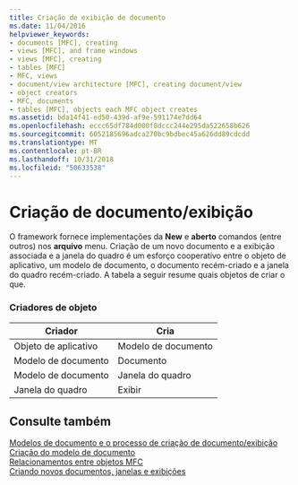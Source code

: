 ```yaml
---
title: Criação de exibição de documento
ms.date: 11/04/2016
helpviewer_keywords:
- documents [MFC], creating
- views [MFC], and frame windows
- views [MFC], creating
- tables [MFC]
- MFC, views
- document/view architecture [MFC], creating document/view
- object creators
- MFC, documents
- tables [MFC], objects each MFC object creates
ms.assetid: bda14f41-ed50-439d-af9e-591174e7dd64
ms.openlocfilehash: eccc65df784d000f8dccc244e295da522658b626
ms.sourcegitcommit: 6052185696adca270bc9bdbec45a626dd89cdcdd
ms.translationtype: MT
ms.contentlocale: pt-BR
ms.lasthandoff: 10/31/2018
ms.locfileid: "50633538"
---
```

# <a name="documentview-creation"></a>Criação de documento/exibição

O framework fornece implementações da **New** e **aberto** comandos (entre outros) nos **arquivo** menu. Criação de um novo documento e a exibição associada e a janela do quadro é um esforço cooperativo entre o objeto de aplicativo, um modelo de documento, o documento recém-criado e a janela do quadro recém-criado. A tabela a seguir resume quais objetos de criar o que.

### <a name="object-creators"></a>Criadores de objeto

|Criador|Cria|
|-------------|-------------|
|Objeto de aplicativo|Modelo de documento|
|Modelo de documento|Documento|
|Modelo de documento|Janela do quadro|
|Janela do quadro|Exibir|

## <a name="see-also"></a>Consulte também

[Modelos de documento e o processo de criação de documento/exibição](../mfc/document-templates-and-the-document-view-creation-process.md)<br/>
[Criação do modelo de documento](../mfc/document-template-creation.md)<br/>
[Relacionamentos entre objetos MFC](../mfc/relationships-among-mfc-objects.md)<br/>
[Criando novos documentos, janelas e exibições](../mfc/creating-new-documents-windows-and-views.md)

